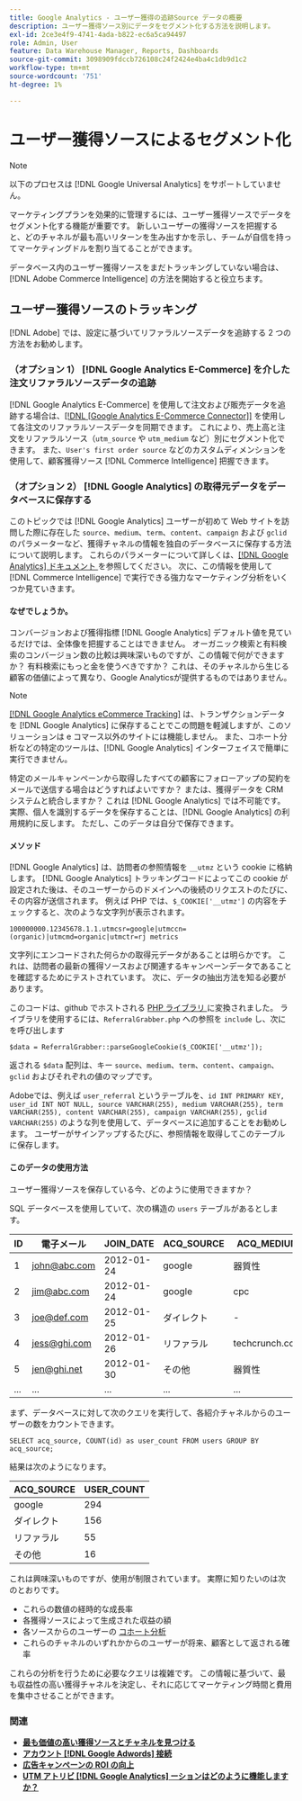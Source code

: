 ```yaml
---
title: Google Analytics - ユーザー獲得の追跡Source データの概要
description: ユーザー獲得ソース別にデータをセグメント化する方法を説明します。
exl-id: 2ce3e4f9-4741-4ada-b822-ec6a5ca94497
role: Admin, User
feature: Data Warehouse Manager, Reports, Dashboards
source-git-commit: 3098909fdccb726108c24f2424e4ba4c1db9d1c2
workflow-type: tm+mt
source-wordcount: '751'
ht-degree: 1%

---
```


# ユーザー獲得ソースによるセグメント化

>[!NOTE]
>
>以下のプロセスは [!DNL Google Universal Analytics] をサポートしていません。

マーケティングプランを効果的に管理するには、ユーザー獲得ソースでデータをセグメント化する機能が重要です。 新しいユーザーの獲得ソースを把握すると、どのチャネルが最も高いリターンを生み出すかを示し、チームが自信を持ってマーケティングドルを割り当てることができます。

データベース内のユーザー獲得ソースをまだトラッキングしていない場合は、[!DNL Adobe Commerce Intelligence] の方法を開始すると役立ちます。

## ユーザー獲得ソースのトラッキング

[!DNL Adobe] では、設定に基づいてリファラルソースデータを追跡する 2 つの方法をお勧めします。

### （オプション 1） [!DNL Google Analytics E-Commerce] を介した注文リファラルソースデータの追跡

[!DNL Google Analytics E-Commerce] を使用して注文および販売データを追跡する場合は、[[!DNL [Google Analytics E-Commerce Connector]]](../importing-data/integrations/google-ecommerce.md) を使用して各注文のリファラルソースデータを同期できます。 これにより、売上高と注文をリファラルソース（`utm_source` や `utm_medium` など）別にセグメント化できます。 また、`User's first order source` などのカスタムディメンションを使用して、顧客獲得ソース [!DNL Commerce Intelligence] 把握できます。

### （オプション 2） [!DNL Google Analytics] の取得元データをデータベースに保存する

このトピックでは [!DNL Google Analytics] ユーザーが初めて Web サイトを訪問した際に存在した `source`、`medium`、`term`、`content`、`campaign` および `gclid` のパラメーターなど、獲得チャネルの情報を独自のデータベースに保存する方法について説明します。 これらのパラメーターについて詳しくは、[[!DNL Google Analytics]  ドキュメント ](https://support.google.com/analytics/answer/1191184?hl=en#zippy=%2Cin-this-article) を参照してください。 次に、この情報を使用して [!DNL Commerce Intelligence] で実行できる強力なマーケティング分析をいくつか見ていきます。

#### なぜでしょうか。

コンバージョンおよび獲得指標 [!DNL Google Analytics] デフォルト値を見ているだけでは、全体像を把握することはできません。 オーガニック検索と有料検索のコンバージョン数の比較は興味深いものですが、この情報で何ができますか？ 有料検索にもっと金を使うべきですか？ これは、そのチャネルから生じる顧客の価値によって異なり、Google Analyticsが提供するものではありません。

>[!NOTE]
>
>[[!DNL Google Analytics eCommerce Tracking]](https://developers.google.com/analytics/devguides/collection/gajs/gaTrackingEcommerce) は、トランザクションデータを [!DNL Google Analytics] に保存することでこの問題を軽減しますが、このソリューションは e コマース以外のサイトには機能しません。 また、コホート分析などの特定のツールは、[!DNL Google Analytics] インターフェイスで簡単に実行できません。

特定のメールキャンペーンから取得したすべての顧客にフォローアップの契約をメールで送信する場合はどうすればよいですか？ または、獲得データを CRM システムと統合しますか？ これは [!DNL Google Analytics] では不可能です。実際、個人を識別するデータを保存することは、[!DNL Google Analytics] の利用規約に反します。 ただし、このデータは自分で保存できます。

#### メソッド

[!DNL Google Analytics] は、訪問者の参照情報を `__utmz` という cookie に格納します。 [!DNL Google Analytics] トラッキングコードによってこの cookie が設定された後は、そのユーザーからのドメインへの後続のリクエストのたびに、その内容が送信されます。 例えば PHP では、`$_COOKIE['__utmz']` の内容をチェックすると、次のような文字列が表示されます。

`100000000.12345678.1.1.utmcsr=google|utmccn=(organic)|utmcmd=organic|utmctr=rj metrics`

文字列にエンコードされた何らかの取得元データがあることは明らかです。 これは、訪問者の最新の獲得ソースおよび関連するキャンペーンデータであることを確認するためにテストされています。 次に、データの抽出方法を知る必要があります。

このコードは、github でホストされる [PHP ライブラリ ](https://github.com/RJMetrics/referral-grabber-php) に変換されました。 ライブラリを使用するには、`ReferralGrabber.php` への参照を `include` し、次にを呼び出します

`$data = ReferralGrabber::parseGoogleCookie($_COOKIE['__utmz']);`

返される `$data` 配列は、キー `source`、`medium`、`term`、`content`、`campaign`、`gclid` およびそれぞれの値のマップです。

Adobeでは、例えば `user_referral` というテーブルを、`id INT PRIMARY KEY, user_id INT NOT NULL, source VARCHAR(255), medium VARCHAR(255), term VARCHAR(255), content VARCHAR(255), campaign VARCHAR(255), gclid VARCHAR(255)` のような列を使用して、データベースに追加することをお勧めします。 ユーザーがサインアップするたびに、参照情報を取得してこのテーブルに保存します。

#### このデータの使用方法

ユーザー獲得ソースを保存している今、どのように使用できますか？

SQL データベースを使用していて、次の構造の `users` テーブルがあるとします。

| ID | 電子メール | JOIN_DATE | ACQ_SOURCE | ACQ_MEDIUM |
|--- |--- |--- |--- |--- |
| 1 | john@abc.com | 2012-01-24 | google | 器質性 |
| 2 | jim@abc.com | 2012-01-24 | google | cpc |
| 3 | joe@def.com | 2012-01-25 | ダイレクト | - |
| 4 | jess@ghi.com | 2012-01-26 | リファラル | techcrunch.com |
| 5 | jen@ghi.net | 2012-01-30 | その他 | 器質性 |
| ... | ... | ... | ... | ... |

まず、データベースに対して次のクエリを実行して、各紹介チャネルからのユーザーの数をカウントできます。

`SELECT acq_source, COUNT(id) as user_count FROM users GROUP BY acq_source;`

結果は次のようになります。

| ACQ_SOURCE | USER_COUNT |
|--- |--- |
| google | 294 |
| ダイレクト | 156 |
| リファラル | 55 |
| その他 | 16 |

これは興味深いものですが、使用が制限されています。 実際に知りたいのは次のとおりです。

* これらの数値の経時的な成長率
* 各獲得ソースによって生成された収益の額
* 各ソースからのユーザーの [ コホート分析 ](https://en.wikipedia.org/wiki/Cohort_analysis)
* これらのチャネルのいずれかからのユーザーが将来、顧客として返される確率

これらの分析を行うために必要なクエリは複雑です。 この情報に基づいて、最も収益性の高い獲得チャネルを決定し、それに応じてマーケティング時間と費用を集中させることができます。

### 関連

* **[最も価値の高い獲得ソースとチャネルを見つける](../analysis/most-value-source-channel.md)**
* **[アカウント  [!DNL Google Adwords]  接続](../importing-data/integrations/google-adwords.md)**
* **[広告キャンペーンの ROI の向上](../analysis/roi-ad-camp.md)**
* **[UTM アトリビ  [!DNL Google Analytics]  ーションはどのように機能しますか？](../analysis/utm-attributes.md)**
